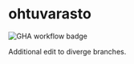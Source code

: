 # ohtuvarasto

![GHA workflow badge](https://github.com/uN1K0Rn86/ohtuvarasto/workflows/CI/badge.svg)

Additional edit to diverge branches.
